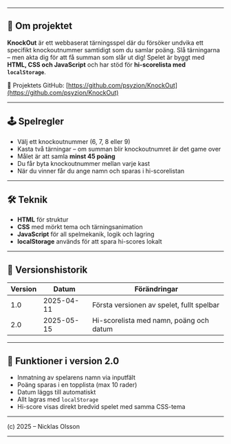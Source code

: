 
---

## 🔹 Om projektet

**KnockOut** är ett webbaserat tärningsspel där du försöker undvika ett specifikt knockoutnummer samtidigt som du samlar poäng. Slå tärningarna – men akta dig för att få summan som slår ut dig! Spelet är byggt med **HTML, CSS och JavaScript** och har stöd för **hi-scorelista med `localStorage`**.

📍 Projektets GitHub: [https://github.com/psyzion/KnockOut](https://github.com/psyzion/KnockOut)

---

## 🕹️ Spelregler

- Välj ett knockoutnummer (6, 7, 8 eller 9)
- Kasta två tärningar – om summan blir knockoutnumret är det game over
- Målet är att samla **minst 45 poäng**
- Du får byta knockoutnummer mellan varje kast
- När du vinner får du ange namn och sparas i hi-scorelistan

---

## 🛠️ Teknik

- **HTML** för struktur
- **CSS** med mörkt tema och tärningsanimation
- **JavaScript** för all spelmekanik, logik och lagring
- **localStorage** används för att spara hi-scores lokalt

---

## 🔄 Versionshistorik

| Version | Datum       | Förändringar                                   |
|---------|-------------|------------------------------------------------|
| 1.0     | 2025-04-11  | Första versionen av spelet, fullt spelbar     |
| 2.0     | 2025-05-15  | Hi-scorelista med namn, poäng och datum       |

---

## 💾 Funktioner i version 2.0

- Inmatning av spelarens namn via inputfält
- Poäng sparas i en topplista (max 10 rader)
- Datum läggs till automatiskt
- Allt lagras med `localStorage`
- Hi-score visas direkt bredvid spelet med samma CSS-tema

---



(c) 2025 – Nicklas Olsson

---

